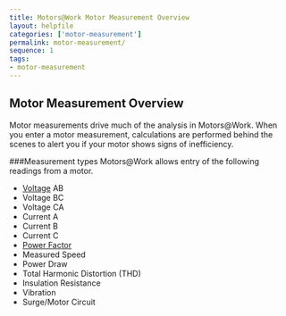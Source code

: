 ```yaml
---
title: Motors@Work Motor Measurement Overview
layout: helpfile
categories: ['motor-measurement']
permalink: motor-measurement/
sequence: 1
tags:
- motor-measurement
---
```

## Motor Measurement Overview

Motor measurements drive much of the analysis in Motors@Work.  When you enter a motor measurement, calculations are performed behind the scenes to alert you if your motor shows signs of inefficiency.

###Measurement types
Motors@Work allows entry of the following readings from a motor.

- [Voltage](voltage) AB
- Voltage BC
- Voltage CA
- Current A
- Current B
- Current C
- [Power Factor](/motor-measurement-power-factor)
- Measured Speed
- Power Draw
- Total Harmonic Distortion (THD)
- Insulation Resistance
- Vibration
- Surge/Motor Circuit 
